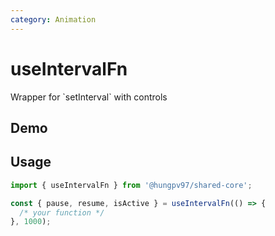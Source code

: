 ```yaml
---
category: Animation
---
```


<script setup>
import Demo from './demo.vue'
</script>

# useIntervalFn

<FunctionInfo fn="useIntervalFn" :frontmatter="$frontmatter" package="Share" />
Wrapper for `setInterval` with controls

## Demo

<DemoContainer>
  <Demo />
</DemoContainer>

## Usage

```js
import { useIntervalFn } from '@hungpv97/shared-core';

const { pause, resume, isActive } = useIntervalFn(() => {
  /* your function */
}, 1000);
```
